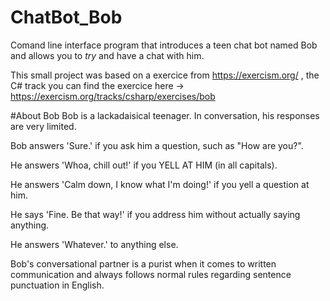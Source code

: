 # ChatBot_Bob

Comand line interface program that introduces a teen chat bot named Bob and allows you to *try* and have a chat with him.

This small project was based on a exercice from https://exercism.org/ , the C# track
you can find the exercice here -> https://exercism.org/tracks/csharp/exercises/bob

#About Bob
Bob is a lackadaisical teenager. In conversation, his responses are very limited.

Bob answers 'Sure.' if you ask him a question, such as "How are you?".

He answers 'Whoa, chill out!' if you YELL AT HIM (in all capitals).

He answers 'Calm down, I know what I'm doing!' if you yell a question at him.

He says 'Fine. Be that way!' if you address him without actually saying anything.

He answers 'Whatever.' to anything else.

Bob's conversational partner is a purist when it comes to written communication and always follows normal rules regarding sentence punctuation in English.

